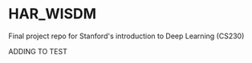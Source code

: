 # HAR_WISDM
Final project repo for Stanford's introduction to Deep Learning (CS230)

ADDING TO TEST
